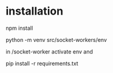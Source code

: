 # installation

npm install

python -m venv src/socket-workers/env

in /socket-worker activate env and

pip install -r requirements.txt


